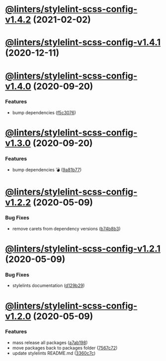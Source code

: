 # [@linters/stylelint-scss-config-v1.4.2](https://github.com/developer239/linters/compare/@linters/stylelint-scss-config-v1.4.1...@linters/stylelint-scss-config-v1.4.2) (2021-02-02)

# [@linters/stylelint-scss-config-v1.4.1](https://github.com/developer239/linters/compare/@linters/stylelint-scss-config-v1.4.0...@linters/stylelint-scss-config-v1.4.1) (2020-12-11)

# [@linters/stylelint-scss-config-v1.4.0](https://github.com/developer239/linters/compare/@linters/stylelint-scss-config-v1.3.0...@linters/stylelint-scss-config-v1.4.0) (2020-09-20)


### Features

* bump dependencies ([f5c3076](https://github.com/developer239/linters/commit/f5c30761339a7b87c2c8fb79992457d12f3bcaaa))

# [@linters/stylelint-scss-config-v1.3.0](https://github.com/developer239/linters/compare/@linters/stylelint-scss-config-v1.2.2...@linters/stylelint-scss-config-v1.3.0) (2020-09-20)


### Features

* bump dependencies 💣 ([9a81b77](https://github.com/developer239/linters/commit/9a81b773be6e80179c959a4672a7e037721bbd5c))

# [@linters/stylelint-scss-config-v1.2.2](https://github.com/developer239/linters/compare/@linters/stylelint-scss-config-v1.2.1...@linters/stylelint-scss-config-v1.2.2) (2020-05-09)


### Bug Fixes

* remove carets from dependency versions ([b74b8b3](https://github.com/developer239/linters/commit/b74b8b3b4c4c2e3afe3c1c9130262844ae515364))

# [@linters/stylelint-scss-config-v1.2.1](https://github.com/developer239/linters/compare/@linters/stylelint-scss-config-v1.2.0...@linters/stylelint-scss-config-v1.2.1) (2020-05-09)


### Bug Fixes

* stylelints documentation ([d129b29](https://github.com/developer239/linters/commit/d129b29f2a4049758645b9183156f9f781fd5f37))

# [@linters/stylelint-scss-config-v1.2.0](https://github.com/developer239/linters/compare/@linters/stylelint-scss-config-v1.1.0...@linters/stylelint-scss-config-v1.2.0) (2020-05-09)


### Features

* mass release all packages ([a7ab198](https://github.com/developer239/linters/commit/a7ab198fe829a1621f9dcb6c4adf04d406331b9e))
* move packages back to packages folder ([7567c72](https://github.com/developer239/linters/commit/7567c72db65a8fbe356e72fe59d8ba2c64e13305))
* update stylelints README.md ([3360c7c](https://github.com/developer239/linters/commit/3360c7c3e79382866387289ed608e54aa46a2786))
